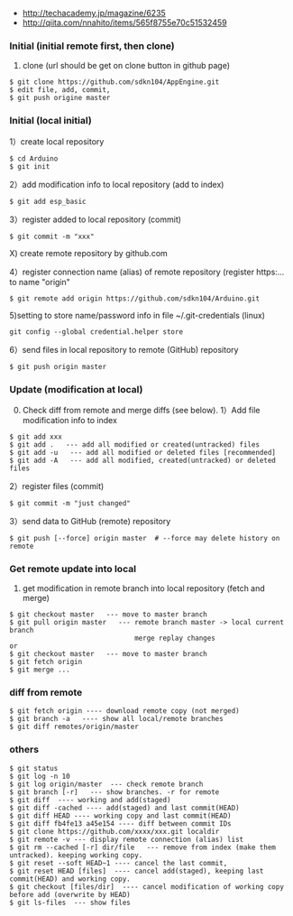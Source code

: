 * http://techacademy.jp/magazine/6235
* http://qiita.com/nnahito/items/565f8755e70c51532459

### Initial (initial remote first, then clone)
1) clone (url should be get on clone button in github page)
```
$ git clone https://github.com/sdkn104/AppEngine.git
$ edit file, add, commit, 
$ git push origine master
```
### Initial (local initial)
1）create local repository
```
$ cd Arduino
$ git init
```
2）add modification info to local repository (add to index)
```
$ git add esp_basic
```
3）register added to local repository (commit) 
```
$ git commit -m "xxx"
```
X) create remote repository by github.com

4）register connection name (alias) of remote repository
     (register https:... to name "origin"
```
$ git remote add origin https://github.com/sdkn104/Arduino.git
```
5)setting to store name/password info in file ~/.git-credentials (linux)
```
git config --global credential.helper store
```
6）send files in local repository to remote (GitHub) repository
```
$ git push origin master
```

### Update (modification at local)
0) Check diff from remote and merge diffs (see below).
1）Add file modification info to index
```
$ git add xxx
$ git add .   --- add all modified or created(untracked) files
$ git add -u   --- add all modified or deleted files [recommended]
$ git add -A   --- add all modified, created(untracked) or deleted files
```
2）register files (commit)
```
$ git commit -m "just changed"
```
3）send data to GitHub (remote) repository
```
$ git push [--force] origin master  # --force may delete history on remote
```

### Get remote update into local
1) get modification in remote branch into local repository (fetch and merge)
```
$ git checkout master   --- move to master branch
$ git pull origin master   --- remote branch master -> local current branch
                               merge replay changes
or
$ git checkout master   --- move to master branch
$ git fetch origin
$ git merge ...
```

### diff from remote
```
$ git fetch origin ---- download remote copy (not merged)
$ git branch -a   ---- show all local/remote branches
$ git diff remotes/origin/master
```

### others
```
$ git status
$ git log -n 10
$ git log origin/master  --- check remote branch
$ git branch [-r]   --- show branches. -r for remote
$ git diff  ---- working and add(staged)
$ git diff -cached ---- add(staged) and last commit(HEAD)
$ git diff HEAD ---- working copy and last commit(HEAD)
$ git diff fb4fe13 a45e154 ---- diff between commit IDs
$ git clone https://github.com/xxxx/xxx.git localdir
$ git remote -v --- display remote connection (alias) list
$ git rm --cached [-r] dir/file   --- remove from index (make them untracked). keeping working copy.
$ git reset --soft HEAD~1 ---- cancel the last commit, 
$ git reset HEAD [files]  ---- cancel add(staged), keeping last commit(HEAD) and working copy.
$ git checkout [files/dir]  ---- cancel modification of working copy before add (overwrite by HEAD)
$ git ls-files  --- show files
```
